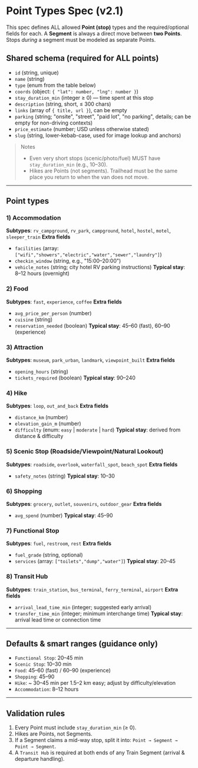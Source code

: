 
# Point Types Spec (v2.1)

This spec defines ALL allowed **Point (stop)** types and the required/optional fields for each.
A **Segment** is always a direct move between **two Points**. Stops *during* a segment must be modeled as separate Points.

## Shared schema (required for ALL points)
- `id` (string, unique)
- `name` (string)
- `type` (enum from the table below)
- `coords` (object: `{ "lat": number, "lng": number }`)
- `stay_duration_min` (integer ≥ 0) — time spent at this stop
- `description` (string, short, ≤ 300 chars)
- `links` (array of `{ title, url }`), can be empty
- `parking` (string; "onsite", "street", "paid lot", "no parking", details; can be empty for non-driving contexts)
- `price_estimate` (number; USD unless otherwise stated)
- `slug` (string, lower-kebab-case, used for image lookup and anchors)

> Notes
> - Even very short stops (scenic/photo/fuel) MUST have `stay_duration_min` (e.g., 10–30).
> - Hikes are Points (not segments). Trailhead must be the same place you return to when the van does not move.

---

## Point types

### 1) Accommodation
**Subtypes**: `rv_campground`, `rv_park`, `campground`, `hotel`, `hostel`, `motel`, `sleeper_train`
**Extra fields**
- `facilities` (array: `["wifi","showers","electric","water","sewer","laundry"]`)
- `checkin_window` (string, e.g., "15:00–20:00")
- `vehicle_notes` (string; city hotel RV parking instructions)
**Typical stay**: 8–12 hours (overnight)

### 2) Food
**Subtypes**: `fast`, `experience`, `coffee`
**Extra fields**
- `avg_price_per_person` (number)
- `cuisine` (string)
- `reservation_needed` (boolean)
**Typical stay**: 45–60 (fast), 60–90 (experience)

### 3) Attraction
**Subtypes**: `museum`, `park_urban`, `landmark`, `viewpoint_built`
**Extra fields**
- `opening_hours` (string)
- `tickets_required` (boolean)
**Typical stay**: 90–240

### 4) Hike
**Subtypes**: `loop`, `out_and_back`
**Extra fields**
- `distance_km` (number)
- `elevation_gain_m` (number)
- `difficulty` (enum: `easy` | `moderate` | `hard`)
**Typical stay**: derived from distance & difficulty

### 5) Scenic Stop (Roadside/Viewpoint/Natural Lookout)
**Subtypes**: `roadside`, `overlook`, `waterfall_spot`, `beach_spot`
**Extra fields**
- `safety_notes` (string)
**Typical stay**: 10–30

### 6) Shopping
**Subtypes**: `grocery`, `outlet`, `souvenirs`, `outdoor_gear`
**Extra fields**
- `avg_spend` (number)
**Typical stay**: 45–90

### 7) Functional Stop
**Subtypes**: `fuel`, `restroom`, `rest`
**Extra fields**
- `fuel_grade` (string, optional)
- `services` (array: `["toilets","dump","water"]`)
**Typical stay**: 20–45

### 8) Transit Hub
**Subtypes**: `train_station`, `bus_terminal`, `ferry_terminal`, `airport`
**Extra fields**
- `arrival_lead_time_min` (integer; suggested early arrival)
- `transfer_time_min` (integer; minimum interchange time)
**Typical stay**: arrival lead time or connection time

---

## Defaults & smart ranges (guidance only)
- `Functional Stop`: 20–45 min
- `Scenic Stop`: 10–30 min
- `Food`: 45–60 (fast) / 60–90 (experience)
- `Shopping`: 45–90
- `Hike`: ~ 30–45 min per 1.5–2 km easy; adjust by difficulty/elevation
- `Accommodation`: 8–12 hours

---

## Validation rules
1. Every Point must include `stay_duration_min` (≥ 0).
2. Hikes are Points, not Segments.
3. If a Segment claims a mid-way stop, split it into: `Point → Segment → Point → Segment`.
4. A `Transit Hub` is required at both ends of any Train Segment (arrival & departure handling).
